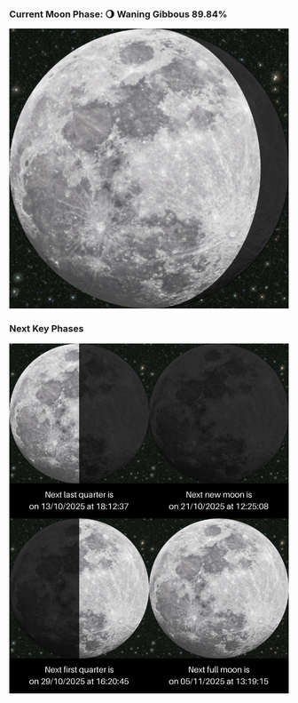 ### Current Moon Phase: 🌖 Waning Gibbous 89.84%
![Moon Phase](moonphase.png)
### Next Key Phases
![Gallery](gallery.png)